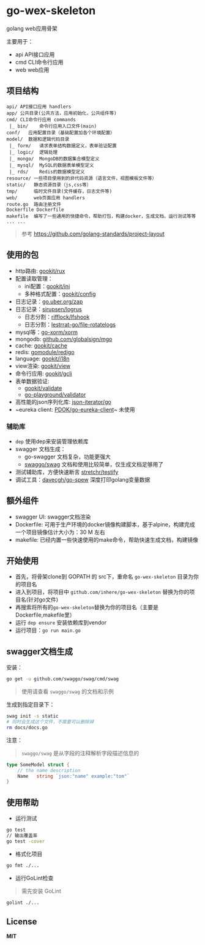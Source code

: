 # go-wex-skeleton

golang web应用骨架

主要用于：

- api API接口应用
- cmd CLI命令行应用
- web web应用

## 项目结构

```text
api/ API接口应用 handlers
app/ 公共目录(公共方法，应用初始化，公共组件等)
cmd/ CLI命令行应用 commands
 |_ bin/    命令行应用入口文件(main)
conf/   应用配置目录（基础配置加各个环境配置）
model/  数据和逻辑代码目录
 |_ form/   请求表单结构数据定义，表单验证配置
 |_ logic/  逻辑处理
 |_ mongo/  MongoDB的数据集合模型定义
 |_ mysql/  MySQL的数据表单模型定义
 |_ rds/    Redis的数据模型定义
resource/ 一些项目使用到的非代码资源（语言文件，视图模板文件等）
static/   静态资源目录（js,css等）
tmp/      临时文件目录(文件缓存，日志文件等)
web/      web页面应用 handlers
route.go  路由注册文件
Dockerfile Dockerfile
makefile  编写了一些通用的快捷命令，帮助打包，构建docker，生成文档，运行测试等等
... ...
```

> 参考 https://github.com/golang-standards/project-layout

## 使用的包

- http路由: [gookit/rux](https://github.com/gookit/rux) 
- 配置读取管理：
  - ini配置：[gookit/ini](https://github.com/gookit/ini)
  - 多种格式配置：[gookit/config](https://github.com/gookit/config)
- 日志记录：[go.uber.org/zap](https://github.com/uber-go/zap)
- 日志记录：[sirupsen/logrus](https://github.com/sirupsen/logrus)
  - 日志分割：[rifflock/lfshook](https://github.com/rifflock/lfshook)
  - 日志分割：[lestrrat-go/file-rotatelogs](https://github.com/lestrrat-go/file-rotatelogs)
- mysql等：[go-xorm/xorm](https://github.com/go-xorm/xorm)
- mongodb: [github.com/globalsign/mgo](https://github.com/globalsign/mgo)
- cache: [gookit/cache](https://github.com/gookit/cache) 
- redis: [gomodule/redigo](https://github.com/gomodule/redigo/redis)
- language: [gookit/i18n](https://github.com/gookit/i18n)
- view渲染: [gookit/view](https://github.com/gookit/view)
- 命令行应用: [gookit/gcli](https://github.com/gookit/gcli)
- 表单数据验证:
  - [gookit/validate](https://github.com/gookit/validate) 
  - [go-playground/validator](https://github.com/go-playground/validator)
- 高性能的json序列化库: [json-iterator/go](https://github.com/json-iterator/go) 
- ~eureka client: [PDOK/go-eureka-client](https://github.com/PDOK/go-eureka-client)~ 未使用

### 辅助库

- `dep` 使用dep来安装管理依赖库
- swagger 文档生成：
  - go-swagger 文档复杂，功能更强大
  - [swaggo/swag](https://github.com/swaggo/swag) 文档和使用比较简单，仅生成文档足够用了
- 测试辅助库，方便快速断言 [stretchr/testify](https://github.com/stretchr/testify)
- 调试工具：[davecgh/go-spew](https://github.com/davecgh/go-spew) 深度打印golang变量数据

## 额外组件

- swagger UI: swagger文档渲染
- Dockerfile: 可用于生产环境的docker镜像构建脚本，基于alpine，构建完成一个项目镜像估计大小为：30 M 左右
- makefile: 已经内置一些快速使用的make命令，帮助快速生成文档，构建镜像

## 开始使用

- 首先，将骨架clone到 GOPATH 的 src下，重命名 `go-wex-skeleton` 目录为你的项目名
- 进入到项目，将项目中 `github.com/inhere/go-wex-skeleton` 替换为你的项目名(针对go文件)
- 再搜索将所有的`go-wex-skeleton`替换为你的项目名（主要是Dockerfile,makefile里）
- 运行 `dep ensure` 安装依赖库到vendor
- 运行项目：`go run main.go`

## swagger文档生成

安装：

```bash
go get -u github.com/swaggo/swag/cmd/swag
```

> 使用请查看 `swaggo/swag` 的文档和示例

生成到指定目录下：

```bash
swag init -s static
# 同时会生成这个文件，不需要可以删除掉
rm docs/docs.go
```

注意：

> `swaggo/swag` 是从字段的注释解析字段描述信息的

```go
type SomeModel struct {
	// the name description
	Name   string `json:"name" example:"tom"`
}	
```

## 使用帮助

- 运行测试

```bash
go test
// 输出覆盖率
go test -cover
```

- 格式化项目

```bash
go fmt ./...
```

- 运行GoLint检查

> 需先安装 GoLint

```bash
golint ./...
```

## License

**MIT**
